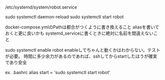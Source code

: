 /etc/systemd/system/robot.service

sudo systemctl daemon-reload
sudo systemctl start robot


docker-compose.ymlのPathは都合がつくように書き換えること
aliasを書いておくと更に良いかも
systemd_serviceに書くときに絶対に名前を間違えないこと

sudo systemctl enable robot
enableしてちゃんと動くかはわからない。テストが必要。
時間に多少余力があるのであれば、sshしてからstartしたほうが確実であり安全

ex.
.bashrc
alias start = 'sudo systemctl start robot'